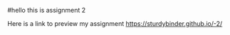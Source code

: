 #hello this is assignment 2

Here is a link to preview my assignment
https://sturdybinder.github.io/-2/
